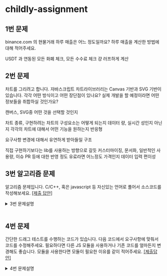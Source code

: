 # childly-assignment

## 1번 문제
binance.com 의 현물거래 하루 매출은 어느 정도일까요?
하루 매출을 계산한 방법에 대해 적어주세요.

USDT 과 연동된 모든 화폐 체크, 모든 수수료 체크
걍 러프하게 계산


## 2번 문제
차트를 그리려고 합니다. 자바스크립트 차트라이브러리는 Canvas 기반과 SVG 기반이
있습니다. 각각 어떤 방식이고 어떤 장단점이 있나요? 실제 개발을 할 예정이라면 어떤
정보들을 취합하실 것인가요?

캔버스, SVG중 어떤 것을 선택할 것인지

차트 종류, 구현하려는 차트의 구성요소는 어떻게 되는지
데이터 량, 실시간 성인지 아닌지
각각의 차트에 대해서 어떤 기능을 원하는지 
반응형

요구사항 변경에 대해서 유연하게 받아들일 구조 

직접 구현하기보다는 lib를 사용하는 방향으로 갈듯
커스터마이징, 문서화, 일반적인 사용량, 이슈 PR 등에 대한 반영 정도
유료라면 어느정도 가격인지 
데이터 입력 편이성


## 3번 알고리즘 문제

알고리즘 문제입니다. C/C++, 혹은 javascript 등 자신있는 언어로 풀어서 소스코드를 작성해보세요. [[제출 답안]](./p3/README.md)

<details>
<summary>3번 문제설명</summary>

```
어떤 프로그램이 있다. 이 프로그램은 두 개의 쓰레드가 내부적으로 돌고 있다. A쓰레드는 Stack에 1~N까지의 숫자를 순서대로 Stack에 계속 쌓고, 다른 B쓰레드는 이 Stack에서 숫자를 꺼내서 출력하게 된다. 두 쓰레드가 숫자를 넣고 꺼내는 시간 간격은 아주 랜덤하다.

예를 들어 N이 5일 때,
A가 1, 2, 3을 넣는다.
B가 3, 2를 꺼내어 출력한다.
A가 4, 5을 넣는다
B는 5, 4, 1를 꺼내어 출력한다
인 경우라면 출력은 3 2 5 4 1 이다

여기서 특정 N에 대해서 출력 가능한 형태를 모두 출력하는 프로그램을 작성한다.

다음은 N의 값이 3일 때의 출력 결과 이다.

N 이 3 일 경우 출력 할 수 있는 결과는
A(1) -> B(1) -> A(2) -> B(2) -> A (3) -> B(3) => 1 2 3
A(1) -> B(1) -> A (2, 3) -> B(3, 2) => 1 3 2
A(1, 2) -> B(2, 1) -> A (3) -> B(3) => 2 1 3
A(1, 2) -> B(2) -> A(3) -> B(3, 1) => 2 3 1
A(1, 2, 3) -> B(3, 2, 1) => 3 2 1
이렇게 5가지 경우가 출력되게 된다.
```

### 입력
입력은 여러 케이스로 구성되어 있다. 각 케이스별 N(1~ 16) 의 값이 나오게 되고, 만약 0이 입력되면
프로그램을 종료한다.

### 출력
출력은 가능한 모든 케이스를 작은 수부터 출력한다. 각 케이스는 빈 라인으로 구분한다.

### 입/출력 예제
```
실행 -> C:\p1.exe
1
2
3
0

1

12
21

123
132
213
231
321
```

### 채점 기준
1. 작성한 프로그램은 각각의 테스트케이스에 대해서 올바른 결과를 출력하여야 한다.
2. 입력 후 결과 출력까지 걸리는 시간이 빠르면 빠를수록 좋다.
3. 프로그램에서 사용한 자료구조 및 알고리즘이 적절하여야 한다.
4. 그 외 일반적인 코드 구조, 스타일, 에러/예외 처리 등이 적절할수록 좋다.

### 제출 시 주의사항
1. 프로그램의 입출력은 표준 입력과 표준 출력을 이용하여야 합니다.
입력과 출력 시 아래와 같이 리다이렉트를 이용하면 파일을 이용해서도 입출력 값을 저장할 수 있습니다.
예) c:\test\>P1.exe < testcases.txt > result.txt

2. 문제의 입/출력 예제는 말 그대로 문제의 조건과 입출력 방식(양식)을 이해하는데 도움을 주는 예제입니다.
입/출력 예제에 있는 입력 값에 대하여 프로그램이 잘 동작한다고 하여 프로그램이 적절하게 구현되었다고는
볼 수는 없습니다. 프로그램 작성 후에는 문제의 조건을 만족하는 다양한 테스트 케이스를 만들어보고
프로그램을 테스트해 보는 것이 바람직합니다.

</details>

<br/>

## 4번 문제

간단한 드래그 테스트를 수행하는 코드가 있습니다. 다음 코드에서 요구사항에 맞춰서 코드를 수정해주세요. 필요하다면 다른 JS 모듈을 사용하거나 기존 코드를 얼마든지 변경해도 좋습니다. 모듈을 사용한다면 모듈이 필요한 이유를 같이 적어주세요. [[제출답안]](./p4/README.md)

<details>
<summary>4번 문제설명</summary>

```html
<html>
  <head>
    <style>
      #frame {
        position: relative;
        border: 1px solid black;
        width: 200px;
        height: 30px;
      }
      #handle {
        position: absolute;
        width: 30px;
        height: 30px;
        border-radius: 15px;
        background-color: black;
        cursor: pointer;
        transition: left 0.15s ease-out;
      }
      #handle.move {
        transition-duration: 0s;
        -webkit-transition-duration: 0s;
      }
      #target {
        position: absolute;
        z-index: -1;
        border-radius: 10px;
        width: 20px;
        height: 20px;
        background: radial-gradient(red 25%, white 25% 100%);
        border: 1px solid red;
        box-sizing: border-box;
        pointer-events: none;
      }
      #message.success {
        color: forestgreen;
      }
      #message.success::after {
        content: "성공";
      }
      #message.failed {
        color: red;
      }
      #message.failed::after {
        content: "실패";
      }
    </style>
  </head>
  <body>
    <p>
      <button id="reset">초기화</button>
    </p>
    <div id="frame">
      <div id="handle"></div>
      <div id="target" style="right: 5px; top: 5px"></div>
    </div>
    <p id="message"></p>
    <script>
      var left = 0;
      // 초기화
      document.getElementById("reset").addEventListener("mousedown", () => {
        left = 0;
        document.getElementById("message").className = "";
        document.getElementById("handle").style = `left: ${left}px`;
      });

      // 핸들 이동 시작
      document.getElementById("handle").addEventListener("mousedown", () => {
        document.getElementById("handle").className = "move";
      });

      // 핸들 이동
      document.getElementById("frame").addEventListener("mousemove", (e) => {
        if (document.getElementById("handle").className != "move") {
          return;
        }
        const frameX = document.getElementById("frame").offsetLeft;
        const frameWidth = 200;
        const x = Math.min(
          Math.max(e.clientX - 15 - frameX, 0),
          frameWidth - 30
        );
        left = x;
        document.getElementById("handle").style = `left: ${left}px`;
      });

      // 핸들 이동 종료, 테스트 판정
      document.addEventListener("mouseup", () => {
        if (document.getElementById("handle").className != "move") {
          return;
        }
        document.getElementById("handle").className = "";
        // 성공 판정
        if (left > 165) {
          document.getElementById("message").className = "success";
        }
        // 실패 판정
        else {
          document.getElementById("message").className = "failed";
          left = 0;
          document.getElementById("handle").style = `left: ${left}px`;
        }
      });
    </script>
  </body>
</html>
```

### 변경 요구사항
- #frame 크기를 300x300 크기로 변경합니다.
- #target은 페이지 구동 직후와 초기화 버튼을 누를 때마다 #frame 내에 랜덤으로 위치하게 합니다.
  - 초기화 후 #target과 #handle의 위치가 겹치면 안 됩니다.
- #handle은 페이지 구동 직후와 초기화 버튼을 누를 때마다 #frame 내 왼쪽 위, 왼쪽 아래, 오른쪽 위, 오른쪽 아래 중 랜덤하게 위치하게 합니다.
- 사용자가 #handle을 드래그하여 #target에 가까이 가져가서 놓으면 성공합니다. 얼마나 가까이 놓아야 하는지 정한 후 직접 설정해주세요.
- 그 외 코드에서 변경하고 싶은 부분이 있다면 변경 후 변경 이유를 설명해주세요.

</details>
